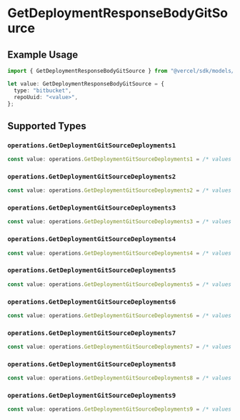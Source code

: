 # GetDeploymentResponseBodyGitSource

## Example Usage

```typescript
import { GetDeploymentResponseBodyGitSource } from "@vercel/sdk/models/operations/getdeployment.js";

let value: GetDeploymentResponseBodyGitSource = {
  type: "bitbucket",
  repoUuid: "<value>",
};
```

## Supported Types

### `operations.GetDeploymentGitSourceDeployments1`

```typescript
const value: operations.GetDeploymentGitSourceDeployments1 = /* values here */
```

### `operations.GetDeploymentGitSourceDeployments2`

```typescript
const value: operations.GetDeploymentGitSourceDeployments2 = /* values here */
```

### `operations.GetDeploymentGitSourceDeployments3`

```typescript
const value: operations.GetDeploymentGitSourceDeployments3 = /* values here */
```

### `operations.GetDeploymentGitSourceDeployments4`

```typescript
const value: operations.GetDeploymentGitSourceDeployments4 = /* values here */
```

### `operations.GetDeploymentGitSourceDeployments5`

```typescript
const value: operations.GetDeploymentGitSourceDeployments5 = /* values here */
```

### `operations.GetDeploymentGitSourceDeployments6`

```typescript
const value: operations.GetDeploymentGitSourceDeployments6 = /* values here */
```

### `operations.GetDeploymentGitSourceDeployments7`

```typescript
const value: operations.GetDeploymentGitSourceDeployments7 = /* values here */
```

### `operations.GetDeploymentGitSourceDeployments8`

```typescript
const value: operations.GetDeploymentGitSourceDeployments8 = /* values here */
```

### `operations.GetDeploymentGitSourceDeployments9`

```typescript
const value: operations.GetDeploymentGitSourceDeployments9 = /* values here */
```

